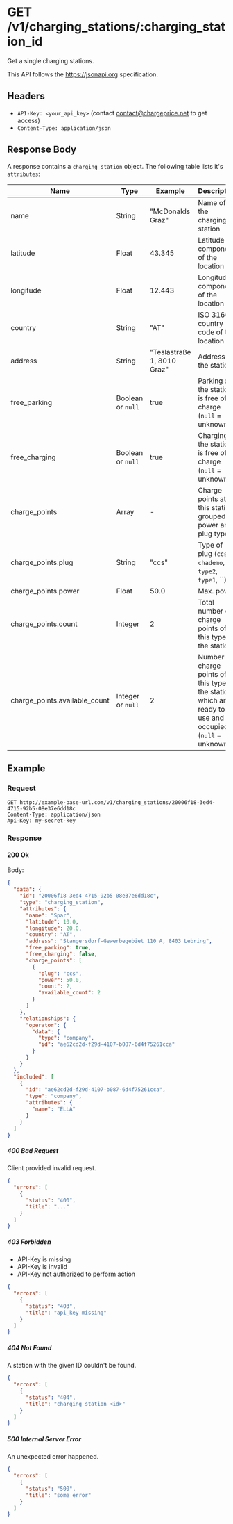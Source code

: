 # GET /v1/charging_stations/:charging_station_id

Get a single charging stations.

This API follows the https://jsonapi.org specification.

## Headers

* `API-Key: <your_api_key>` (contact contact@chargeprice.net to get access)
* `Content-Type: application/json`

## Response Body

A response contains a `charging_station` object.
The following table lists it's `attributes`:

| **Name**                      | **Type**          | **Example**                | **Description**                                                                                                  |
| ----------------------------- | ----------------- | -------------------------- | ---------------------------------------------------------------------------------------------------------------- |
| name                          | String            | "McDonalds Graz"           | Name of the charging station                                                                                     |
| latitude                      | Float             | 43.345                     | Latitude component of the location                                                                               |
| longitude                     | Float             | 12.443                     | Longitude component of the location                                                                              |
| country                       | String            | "AT"                       | ISO 3166 country code of the location                                                                            |
| address                       | String            | "Teslastraße 1, 8010 Graz" | Address of the station                                                                                           |
| free_parking                  | Boolean or `null` | true                       | Parking at the station is free of charge (`null` = unknown)                                                      |
| free_charging                 | Boolean or `null` | true                       | Charging at the station is free of charge (`null` = unknown)                                                     |
| charge_points                 | Array             | -                          | Charge points at this station, grouped by power and plug type                                                    |
| charge_points.plug            | String            | "ccs"                      | Type of plug (`ccs`, `chademo`, `type2`, `type1`, ``)                                                            |
| charge_points.power           | Float             | 50.0                       | Max. power                                                                                                       |
| charge_points.count           | Integer           | 2                          | Total number of charge points of this type at the station                                                        |
| charge_points.available_count | Integer or `null` | 2                          | Number of charge points of this type at the station, which are ready to use and not occupied. (`null` = unknown) |

## Example

### Request

```http
GET http://example-base-url.com/v1/charging_stations/20006f18-3ed4-4715-92b5-08e37e6dd18c
Content-Type: application/json
Api-Key: my-secret-key
```

### Response

#### 200 Ok

Body:
```json
{
  "data": {
    "id": "20006f18-3ed4-4715-92b5-08e37e6dd18c",
    "type": "charging_station",
    "attributes": {
      "name": "Spar",
      "latitude": 10.0,
      "longitude": 20.0,
      "country": "AT",
      "address": "Stangersdorf-Gewerbegebiet 110 A, 8403 Lebring",
      "free_parking": true,
      "free_charging": false,
      "charge_points": [
        {
          "plug": "ccs",
          "power": 50.0,
          "count": 2,
          "available_count": 2
        }
      ]
    },
    "relationships": {
      "operator": {
        "data": {
          "type": "company",
          "id": "ae62cd2d-f29d-4107-b087-6d4f75261cca"
        }
      }
    }
  },
  "included": [
    {
      "id": "ae62cd2d-f29d-4107-b087-6d4f75261cca",
      "type": "company",
      "attributes": {
        "name": "ELLA"
      }
    }
  ]
}

```

##### 400 Bad Request

Client provided invalid request.

```json
{
  "errors": [
    {
      "status": "400",
      "title": "..."
    }
  ]
}
```

##### 403 Forbidden

* API-Key is missing
* API-Key is invalid
* API-Key not authorized to perform action

```json
{
  "errors": [
    {
      "status": "403",
      "title": "api_key missing"
    }
  ]
}
```

##### 404 Not Found

A station with the given ID couldn't be found.

```json
{
  "errors": [
    {
      "status": "404",
      "title": "charging station <id>"
    }
  ]
}
```

##### 500 Internal Server Error

An unexpected error happened.

```json
{
  "errors": [
    {
      "status": "500",
      "title": "some error"
    }
  ]
}
```